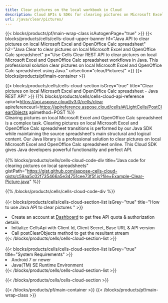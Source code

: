 ```yaml
---
title: Clear pictures on the local workbook in Cloud 
description: Cloud APIs & SDKs for clearing pictures on Microsoft Excel & OpenOffice Calc. Clear pictures on local spreadsheets by the Cells Cloud API. SDK support kinds of development languages. They include Android, C#, Go, Java, NodeJS, Perl, PHP, Python, Ruby, and swift. 
url: /java/clear/pictures/
---
```



{{< blocks/products/pf/main-wrap-class isAutogenPage="true" >}}
{{< blocks/products/cells/cells-cloud-upper-banner h1="Java API to clear pictures on local Microsoft Excel and OpenOffice Calc spreadsheet" h2="Java Clear to clear pictures on local Microsoft Excel and OpenOffice Calc spreadsheet" p="Use Cells Clear REST API to clear pictures on local Microsoft Excel and OpenOffice Calc spreadsheet workflows in Java. This professional solution clear pictures on local Microsoft Excel and OpenOffice Calc spreadsheet using Java." urlsection="clear/Pictures/" >}}
{{< blocks/products/pf/main-container >}}

{{< blocks/products/cells/cells-cloud-section isGrey="true"  title="Clear pictures on local Microsoft Excel and OpenOffice Calc spreadsheet - Java REST API" >}}
{{% blocks/products/cells/cells-cloud-api-reference  apiurl=https://api.aspose.cloud/v3.0/cells/clear  apireferenceurl=https://apireference.aspose.cloud/cells/#/LightCells/PostClearObjects  apimethod=POST %}}
<br/>
Clearing pictures on local Microsoft Excel and OpenOffice Calc spreadsheet is a complex task. Clearing pictures on local Microsoft Excel and OpenOffice Calc spreadsheet transitions is performed by our Java SDK while maintaining the source spreadsheet's main structural and logical content. Our Java library is a professional solution to clear pictures on local Microsoft Excel and OpenOffice Calc spreadsheet online. This Cloud SDK gives Java developers powerful functionality and perfect API.
<br/>
<br/>
{{% blocks/products/cells/cells-cloud-code-div title="Java code for clearing pictures on local spreadsheets" gistPath="https://gist.github.com/aspose-cells-cloud-gists/c59aa5c02f735466a5e34751cee73f5f.js?file=Example-Clear-Picture.java" %}}
  
{{% /blocks/products/cells/cells-cloud-code-div  %}}
<br/>
<br/>
{{< blocks/products/cells/cells-cloud-section-list isGrey="true"  title="How to use Java API to clear pictures " >}}
<li>Create an account at <a href="https://dashboard.aspose.cloud/">Dashboard</a> to get free API quota & authorization details</li>
<li>Initialize CellsApi with Client Id, Client Secret, Base URL & API version</li>
<li>Call postClearObjects method to get the resultant stream</li>
{{< /blocks/products/cells/cells-cloud-section-list >}}
<br/>
<br/>
{{< blocks/products/cells/cells-cloud-section-list isGrey="true"  title="System Requirements" >}}
<li>Android 7 or newer</li>
<li>Java(TM) SE Runtime Environment</li>
{{< /blocks/products/cells/cells-cloud-section-list >}}

{{< /blocks/products/cells/cells-cloud-section >}}

{{< /blocks/products/pf/main-container >}}
{{< /blocks/products/pf/main-wrap-class >}}
